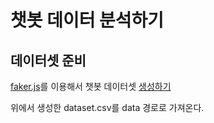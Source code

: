 # 챗봇 데이터 분석하기

## 데이터셋 준비

[faker.js](https://github.com/marak/faker.js)를 이용해서 챗봇 데이터셋 [생성하기](https://github.com/Parkseokje/inventories/tree/master/chatbot-dataset-generator)

위에서 생성한 dataset.csv를 data 경로로 가져온다.

## 
